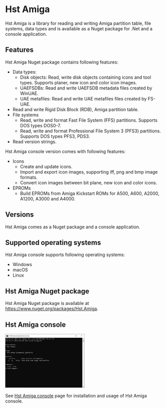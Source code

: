 # Hst Amiga

Hst Amiga is a library for reading and writing Amiga partition table, file systems, data types and is available as a Nuget package for .Net and a console application.

## Features

Hst Amiga Nuget package contains following features:
- Data types:
  - Disk objects: Read, write disk objects containing icons and tool types. Supports planer, new icon and color icon images.
  - UAEFSDBs: Read and write UAEFSDB metadata files created by WinUAE.
  - UAE metafiles: Read and write UAE metafiles files created by FS-UAE.
- Read and write Rigid Disk Block (RDB), Amiga partition table.
- File systems
  - Read, write and format Fast File System (FFS) partitions. Supports DOS types DOS0-7.
  - Read, write and format Professional File System 3 (PFS3) partitions. Supports DOS types PFS3, PDS3.
- Read version strings.

Hst Amiga console version comes with following features:
- Icons
  - Create and update icons.
  - Import and export icon images, supporting iff, png and bmp image formats.
  - Convert icon images between bit plane, new icon and color icons.
- EPROMs
  - Build EPROMs from Amiga Kickstart ROMs for A500, A600, A2000, A1200, A3000 and A4000.

## Versions

Hst Amiga comes as a Nuget package and a console application.

## Supported operating systems

Hst Amiga console supports following operating systems:
- Windows
- macOS
- Linux

## Hst Amiga Nuget package

Hst Amiga Nuget package is available at https://www.nuget.org/packages/Hst.Amiga.

## Hst Amiga console

[<img src="assets/hst-amiga-console.png" width="50%" alt="Hst Amiga console" />](src/Hst.Amiga.ConsoleApp#hst-amiga-console)

See [Hst Amiga console](src/Hst.Amiga.ConsoleApp#hst-amiga-console) page for installation and usage of Hst Amiga console.
